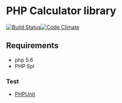 # PHP Calculator library
[![Build Status](https://travis-ci.org/pawel-damasiewicz/php-calculator.svg?branch=master)](https://travis-ci.org/pawel-damasiewicz/php-calculator)[![Code Climate](https://codeclimate.com/github/pawel-damasiewicz/php-calculator/badges/gpa.svg)](https://codeclimate.com/github/pawel-damasiewicz/php-calculator)

## Requirements
 - php 5.6
 - PHP Spl

### Test
 - [PHPUnit](https://phpunit.de/getting-started.html "PHPUnit")

